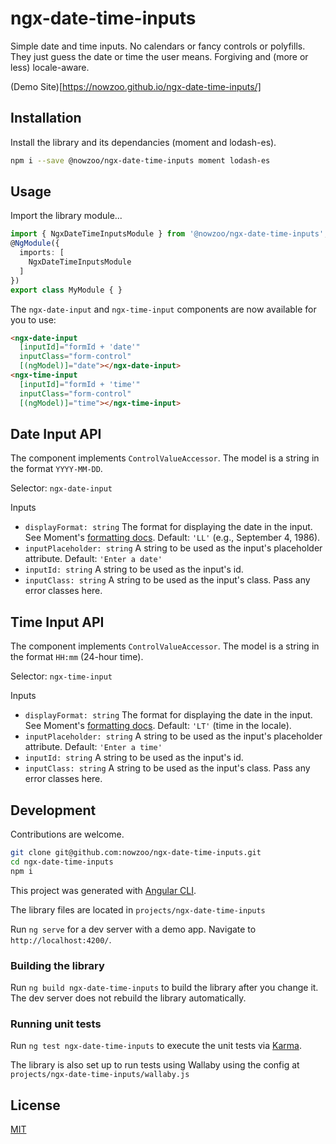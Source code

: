 # ngx-date-time-inputs

Simple date and time inputs. No calendars or fancy controls or polyfills. They just guess the
date or time the user means. Forgiving and (more or less) locale-aware.

(Demo Site)[https://nowzoo.github.io/ngx-date-time-inputs/]

## Installation

Install the library and its dependancies (moment and lodash-es).

```bash
npm i --save @nowzoo/ngx-date-time-inputs moment lodash-es
```

## Usage

Import the library module...

```typescript
import { NgxDateTimeInputsModule } from '@nowzoo/ngx-date-time-inputs';
@NgModule({
  imports: [
    NgxDateTimeInputsModule
  ]
})
export class MyModule { }
```

The `ngx-date-input` and `ngx-time-input` components are
now available for you to use:

```html
<ngx-date-input
  [inputId]="formId + 'date'"
  inputClass="form-control"
  [(ngModel)]="date"></ngx-date-input>
<ngx-time-input
  [inputId]="formId + 'time'"
  inputClass="form-control"
  [(ngModel)]="time"></ngx-time-input>
```

## Date Input API
The component implements `ControlValueAccessor`. The model is a string in the format `YYYY-MM-DD`.

Selector: `ngx-date-input`

Inputs
- `displayFormat: string` The format for displaying the date in the input. See Moment's [formatting docs](https://momentjs.com/docs/#/displaying/format/).
  Default: `'LL'` (e.g., September 4, 1986).
- `inputPlaceholder: string` A string to be used as the input's placeholder attribute. Default: `'Enter a date'`
- `inputId: string` A string to be used as the input's id.
- `inputClass: string` A string to be used as the input's class. Pass any error classes here.

## Time Input API
The component implements `ControlValueAccessor`. The model is a string in the format `HH:mm` (24-hour time).

Selector: `ngx-time-input`

Inputs

- `displayFormat: string` The format for displaying the date in the input. See Moment's [formatting docs](https://momentjs.com/docs/#/displaying/format/). Default: `'LT'` (time in the locale).
- `inputPlaceholder: string` A string to be used as the input's placeholder attribute. Default: `'Enter a time'`
- `inputId: string` A string to be used as the input's id.
- `inputClass: string` A string to be used as the input's class. Pass any error classes here.



## Development

Contributions are welcome.

```bash
git clone git@github.com:nowzoo/ngx-date-time-inputs.git
cd ngx-date-time-inputs
npm i
```
This project was generated with [Angular CLI](https://github.com/angular/angular-cli).

The library files are located in `projects/ngx-date-time-inputs`


Run `ng serve` for a dev server with a demo app. Navigate to `http://localhost:4200/`.


### Building the library

Run `ng build ngx-date-time-inputs` to build the library after you change it. The dev server does not rebuild the library automatically.

### Running unit tests

Run `ng test ngx-date-time-inputs` to execute the unit tests via [Karma](https://karma-runner.github.io).

The library is also set up to run tests using Wallaby using the config at `projects/ngx-date-time-inputs/wallaby.js`

## License

[MIT](https://github.com/nowzoo/ngx-date-time-inputs/blob/master/LICENSE)
